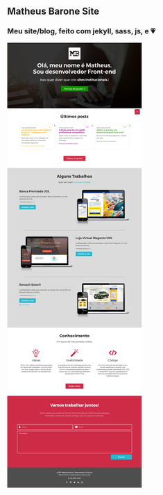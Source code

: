 ## Matheus Barone Site

### Meu site/blog, feito com jekyll, sass, js, e 💗 


![Screenshot](site-screenshot.png)






